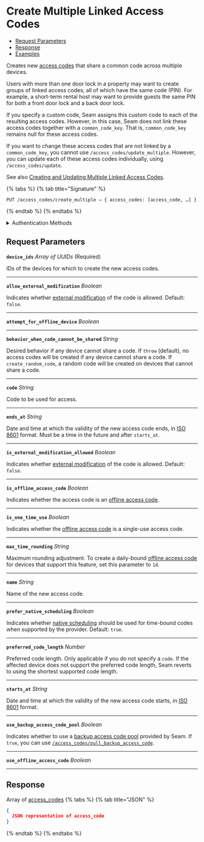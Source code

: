 # Create Multiple Linked Access Codes

- [Request Parameters](./#request-parameters)
- [Response](./#response)
- [Examples](./#examples)

Creates new [access codes](https://docs.seam.co/latest/capability-guides/smart-locks/access-codes) that share a common code across multiple devices.

Users with more than one door lock in a property may want to create groups of linked access codes, all of which have the same code (PIN). For example, a short-term rental host may want to provide guests the same PIN for both a front door lock and a back door lock.

If you specify a custom code, Seam assigns this custom code to each of the resulting access codes. However, in this case, Seam does not link these access codes together with a `common_code_key`. That is, `common_code_key` remains null for these access codes.

If you want to change these access codes that are not linked by a `common_code_key`, you cannot use `/access_codes/update_multiple`. However, you can update each of these access codes individually, using `/access_codes/update`.

See also [Creating and Updating Multiple Linked Access Codes](../../capability-guides/smart-locks/access-codes/creating-and-updating-multiple-linked-access-codes.md).

{% tabs %}
{% tab title="Signature" %}
```
PUT /access_codes/create_multiple ⇒ { access_codes: [access_code, …] }
```
{% endtab %}
{% endtabs %}

<details>

<summary>Authentication Methods</summary>

- API key
- Client session token
- Personal access token
  <br>Must also include the `seam-workspace` header in the request.

To learn more, see [Authentication](https://docs.seam.co/latest/api/authentication).
</details>

## Request Parameters

**`device_ids`** *Array* *of UUIDs* (Required)

IDs of the devices for which to create the new access codes.

---

**`allow_external_modification`** *Boolean*

Indicates whether [external modification](https://docs.seam.co/latest/api/access_codes#external-modification) of the code is allowed. Default: `false`.

---

**`attempt_for_offline_device`** *Boolean*

---

**`behavior_when_code_cannot_be_shared`** *String*

Desired behavior if any device cannot share a code. If `throw` (default), no access codes will be created if any device cannot share a code. If `create_random_code`, a random code will be created on devices that cannot share a code.

---

**`code`** *String*

Code to be used for access.

---

**`ends_at`** *String*

Date and time at which the validity of the new access code ends, in [ISO 8601](https://www.iso.org/iso-8601-date-and-time-format.html) format. Must be a time in the future and after `starts_at`.

---

**`is_external_modification_allowed`** *Boolean*

Indicates whether [external modification](https://docs.seam.co/latest/api/access_codes#external-modification) of the code is allowed. Default: `false`.

---

**`is_offline_access_code`** *Boolean*

Indicates whether the access code is an [offline access code](https://docs.seam.co/latest/capability-guides/smart-locks/access-codes/offline-access-codes).

---

**`is_one_time_use`** *Boolean*

Indicates whether the [offline access code](https://docs.seam.co/latest/capability-guides/smart-locks/access-codes/offline-access-codes) is a single-use access code.

---

**`max_time_rounding`** *String*

Maximum rounding adjustment. To create a daily-bound [offline access code](https://docs.seam.co/latest/capability-guides/smart-locks/access-codes/offline-access-codes) for devices that support this feature, set this parameter to `1d`.

---

**`name`** *String*

Name of the new access code.

---

**`prefer_native_scheduling`** *Boolean*

Indicates whether [native scheduling](https://docs.seam.co/latest/capability-guides/smart-locks/access-codes#native-scheduling) should be used for time-bound codes when supported by the provider. Default: `true`.

---

**`preferred_code_length`** *Number*

Preferred code length. Only applicable if you do not specify a `code`. If the affected device does not support the preferred code length, Seam reverts to using the shortest supported code length.

---

**`starts_at`** *String*

Date and time at which the validity of the new access code starts, in [ISO 8601](https://www.iso.org/iso-8601-date-and-time-format.html) format.

---

**`use_backup_access_code_pool`** *Boolean*

Indicates whether to use a [backup access code pool](https://docs.seam.co/latest/core-concepts/access-codes#backup-access-codes) provided by Seam. If `true`, you can use [`/access_codes/pull_backup_access_code`](../../api-clients/access_codes/pull_backup_access_code.md).

---

**`use_offline_access_code`** *Boolean*

---


## Response

Array of [access\_codes](./)
{% tabs %}
{% tab title="JSON" %}
```json
{
  JSON representation of access_code
}
```
{% endtab %}
{% endtabs %}
